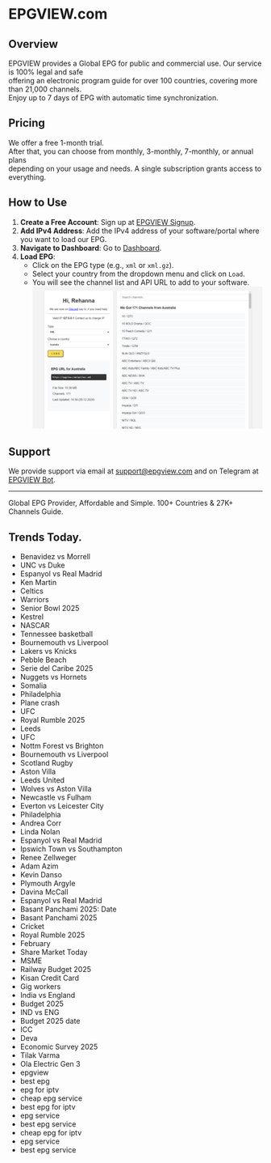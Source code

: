 # EPGVIEW.com



## Overview
EPGVIEW provides a Global EPG for public and commercial use. Our service is 100% legal and safe\
offering an electronic program guide for over 100 countries, covering more than 21,000 channels.\
Enjoy up to 7 days of EPG with automatic time synchronization.

## Pricing
We offer a free 1-month trial. \
After that, you can choose from monthly, 3-monthly, 7-monthly, or annual plans \
depending on your usage and needs. A single subscription grants access to everything.

## How to Use
1. **Create a Free Account**: Sign up at [EPGVIEW Signup](https://epgview.com/signup.php).
2. **Add IPv4 Address**: Add the IPv4 address of your software/portal where you want to load our EPG.
3. **Navigate to Dashboard**: Go to [Dashboard](https://epgview.com/dashboard.php).
4. **Load EPG**:
   - Click on the EPG type (e.g., `xml` or `xml.gz`).
   - Select your country from the dropdown menu and click on `Load`.
   - You will see the channel list and API URL to add to your software.
![EPGVIEW](img/dashboard.png)
## Support
We provide support via email at [support@epgview.com](mailto:support@epgview.com) and on Telegram at [EPGVIEW Bot](https://t.me/epgview_bot).

---

Global EPG Provider, Affordable and Simple. 100+ Countries & 27K+ Channels Guide.

## Trends Today.

- Benavidez vs Morrell
- UNC vs Duke
- Espanyol vs Real Madrid
- Ken Martin
- Celtics
- Warriors
- Senior Bowl 2025
- Kestrel
- NASCAR
- Tennessee basketball
- Bournemouth vs Liverpool
- Lakers vs Knicks
- Pebble Beach
- Serie del Caribe 2025
- Nuggets vs Hornets
- Somalia
- Philadelphia
- Plane crash
- UFC
- Royal Rumble 2025
- Leeds
- UFC
- Nottm Forest vs Brighton
- Bournemouth vs Liverpool
- Scotland Rugby
- Aston Villa
- Leeds United
- Wolves vs Aston Villa
- Newcastle vs Fulham
- Everton vs Leicester City
- Philadelphia
- Andrea Corr
- Linda Nolan
- Espanyol vs Real Madrid
- Ipswich Town vs Southampton
- Renee Zellweger
- Adam Azim
- Kevin Danso
- Plymouth Argyle
- Davina McCall
- Espanyol vs Real Madrid
- Basant Panchami 2025: Date
- Basant Panchami 2025
- Cricket
- Royal Rumble 2025
- February
- Share Market Today
- MSME
- Railway Budget 2025
- Kisan Credit Card
- Gig workers
- India vs England
- Budget 2025
- IND vs ENG
- Budget 2025 date
- ICC
- Deva
- Economic Survey 2025
- Tilak Varma
- Ola Electric Gen 3
- epgview
- best epg
- epg for iptv
- cheap epg service
- best epg for iptv
- epg service
- best epg service
- cheap epg for iptv
- epg service
- best epg service
